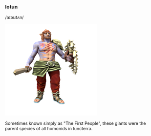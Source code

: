 ### Iotun 
/aɪəʊtʌn/

![](../../_assets/species/iotun.png)

Sometimes known simply as "The First People", these giants were the parent species of all homonids in Iuncterra.